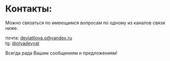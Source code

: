 # Контакты:

Можно связаться по имеющимся вопросам по одному из каналов связи ниже.

почта: [deviatilova.o@yandex.ru](mailto:deviatilova.o@yandex.ru)   
tg: [@olyadevyat](https://t.me/olyadevyat)

Всегда рада Вашим сообщениям и предложениям!

